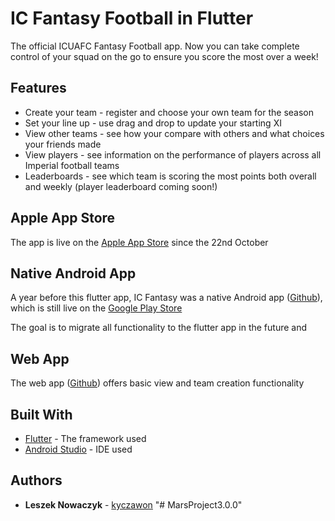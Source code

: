 # IC Fantasy Football in Flutter

The official ICUAFC Fantasy Football app. Now you can take complete control of your squad on the go to ensure you score the most over a week!

## Features
* Create your team - register and choose your own team for the season
* Set your line up - use drag and drop to update your starting XI
* View other teams - see how your compare with others and what choices your friends made
* View players - see information on the performance of players across all Imperial football teams
* Leaderboards - see which team is scoring the most points both overall and weekly (player leaderboard coming soon!)

## Apple App Store

The app is live on the [Apple App Store](https://itunes.apple.com/us/app/ic-fantasy-football/id1439240828#?platform=iphone) since the 22nd October

## Native Android App

A year before this flutter app, IC Fantasy was a native Android app ([Github](https://github.com/kyczawon/ICFootballFantasy)), which is still live on the [Google Play Store](https://play.google.com/store/apps/details?id=uk.ac.ic.union.icfootballfantasy&hl=en_GB)

The goal is to migrate all functionality to the flutter app in the future and 

## Web App

The web app ([Github](https://github.com/kyczawon/ICFantasyFootballWeb)) offers basic view and team creation functionality

## Built With

* [Flutter](http://www.flutter.io/) - The framework used
* [Android Studio](https://developer.android.com/studio/) - IDE used


## Authors

* **Leszek Nowaczyk** - [kyczawon](https://github.com/kyczawon)
"# MarsProject3.0.0" 
